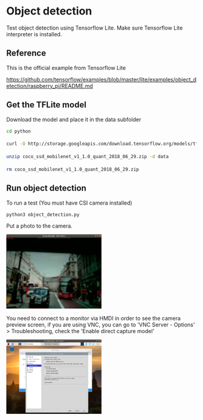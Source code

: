 # Object detection 

Test object detection using Tensorflow Lite. Make sure Tensorflow Lite interpreter is installed.

## Reference

This is the official example from Tensorflow Lite

https://github.com/tensorflow/examples/blob/master/lite/examples/object_detection/raspberry_pi/README.md


## Get the TFLite model

Download the model and place it in the data subfolder

```bash
cd python

curl -O http://storage.googleapis.com/download.tensorflow.org/models/tflite/coco_ssd_mobilenet_v1_1.0_quant_2018_06_29.zip

unzip coco_ssd_mobilenet_v1_1.0_quant_2018_06_29.zip -d data

rm coco_ssd_mobilenet_v1_1.0_quant_2018_06_29.zip
```

## Run object detection

To run a test (You must have CSI camera installed)

```bash
python3 object_detection.py
```

Put a photo to the camera.

<img src="../images/obj.png" width='50%'>

You need to connect to a monitor via HMDI in order to see the camera preview screen, if you are using VNC, you can go to 'VNC Server - Options' > Troubleshooting,  check the 'Enable direct capture model'

<img src="../images/vnc_option.png" width='50%'>